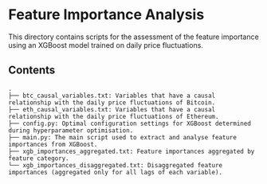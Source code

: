 # Feature Importance Analysis

This directory contains scripts for the assessment of the feature importance using an XGBoost model trained on daily price fluctuations.


## Contents

```
.
├── btc_causal_variables.txt: Variables that have a causal relationship with the daily price fluctuations of Bitcoin.
├── eth_causal_variables.txt: Variables that have a causal relationship with the daily price fluctuations of Ethereum.
├── config.py: Optimal configuration settings for XGBoost determined during hyperparameter optimisation.
├── main.py: The main script used to extract and analyse feature importances from XGBoost.
├── xgb_importances_aggregated.txt: Feature importances aggregated by feature category.
└── xgb_importances_disaggregated.txt: Disaggregated feature importances (aggregated only for all lags of each variable).

```